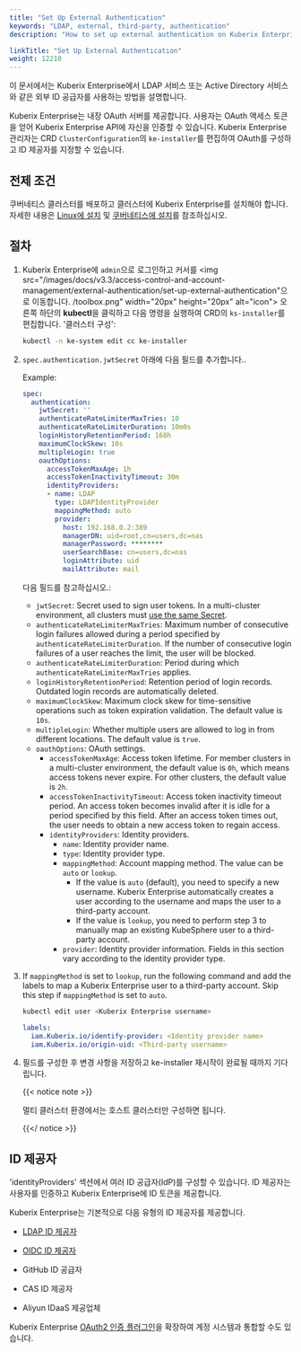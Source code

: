 ```yaml
---
title: "Set Up External Authentication"
keywords: "LDAP, external, third-party, authentication"
description: "How to set up external authentication on Kuberix Enterprise."

linkTitle: "Set Up External Authentication"
weight: 12210
---
```


이 문서에서는 Kuberix Enterprise에서 LDAP 서비스 또는 Active Directory 서비스와 같은 외부 ID 공급자를 사용하는 방법을 설명합니다.

Kuberix Enterprise는 내장 OAuth 서버를 제공합니다. 사용자는 OAuth 액세스 토큰을 얻어 Kuberix Enterprise API에 자신을 인증할 수 있습니다. Kuberix Enterprise 관리자는 CRD `ClusterConfiguration`의 `ke-installer`를 편집하여 OAuth를 구성하고 ID 제공자를 지정할 수 있습니다.

## 전제 조건

쿠버네티스 클러스터를 배포하고 클러스터에 Kuberix Enterprise를 설치해야 합니다. 자세한 내용은 [Linux에 설치](/docs/v3.3/installing-on-linux/) 및 [쿠버네티스에 설치](/docs/v3.3/installing-on-kubernetes/)를 참조하십시오.


## 절차

1. Kuberix Enterprise에 `admin`으로 로그인하고 커서를 <img src="/images/docs/v3.3/access-control-and-account-management/external-authentication/set-up-external-authentication"으로 이동합니다. /toolbox.png" width="20px" height="20px" alt="icon"> 오른쪽 하단의 **kubectl**을 클릭하고 다음 명령을 실행하여 CRD의 `ks-installer`를 편집합니다. '클러스터 구성':

   ```bash
   kubectl -n ke-system edit cc ke-installer
   ```

2. `spec.authentication.jwtSecret` 아래에 다음 필드를 추가합니다.. 

   Example:

   ```yaml
   spec:
     authentication:
       jwtSecret: ''
       authenticateRateLimiterMaxTries: 10
       authenticateRateLimiterDuration: 10m0s
       loginHistoryRetentionPeriod: 168h
       maximumClockSkew: 10s
       multipleLogin: true
       oauthOptions:
         accessTokenMaxAge: 1h
         accessTokenInactivityTimeout: 30m
         identityProviders:
         - name: LDAP
           type: LDAPIdentityProvider
           mappingMethod: auto
           provider:
             host: 192.168.0.2:389
             managerDN: uid=root,cn=users,dc=nas
             managerPassword: ********
             userSearchBase: cn=users,dc=nas
             loginAttribute: uid
             mailAttribute: mail
   ```
   
   다음 필드를 참고하십시오.:

   * `jwtSecret`: Secret used to sign user tokens. In a multi-cluster environment, all clusters must [use the same Secret](../../../multicluster-management/enable-multicluster/direct-connection/#prepare-a-member-cluster). 
   * `authenticateRateLimiterMaxTries`: Maximum number of consecutive login failures allowed during a period specified by `authenticateRateLimiterDuration`. If the number of consecutive login failures of a user reaches the limit, the user will be blocked.
   * `authenticateRateLimiterDuration`: Period during which `authenticateRateLimiterMaxTries` applies.
   * `loginHistoryRetentionPeriod`: Retention period of login records. Outdated login records are automatically deleted.
   * `maximumClockSkew`: Maximum clock skew for time-sensitive operations such as token expiration validation. The default value is `10s`.
   * `multipleLogin`: Whether multiple users are allowed to log in from different locations. The default value is `true`.
   * `oauthOptions`: OAuth settings.
     * `accessTokenMaxAge`: Access token lifetime. For member clusters in a multi-cluster environment, the default value is `0h`, which means access tokens never expire. For other clusters, the default value is `2h`.
     * `accessTokenInactivityTimeout`: Access token inactivity timeout period. An access token becomes invalid after it is idle for a period specified by this field. After an access token times out, the user needs to obtain a new access token to regain access.
     * `identityProviders`: Identity providers.
       * `name`: Identity provider name.
       * `type`: Identity provider type.
       * `mappingMethod`: Account mapping method. The value can be `auto` or `lookup`.
         * If the value is `auto` (default), you need to specify a new username. Kuberix Enterprise automatically creates a user according to the username and maps the user to a third-party account.
         * If the value is `lookup`, you need to perform step 3 to manually map an existing KubeSphere user to a third-party account.
       * `provider`: Identity provider information. Fields in this section vary according to the identity provider type.
   
3. If `mappingMethod` is set to `lookup`, run the following command and add the labels to map a Kuberix Enterprise user to a third-party account. Skip this step if `mappingMethod` is set to `auto`.

   ```bash
   kubectl edit user <Kuberix Enterprise username>
   ```
   
   ```yaml
   labels:
     iam.Kuberix.io/identify-provider: <Identity provider name>
     iam.Kuberix.io/origin-uid: <Third-party username>
   ```
   
4. 필드를 구성한 후 변경 사항을 저장하고 ke-installer 재시작이 완료될 때까지 기다립니다.

   {{< notice note >}}
   
   멀티 클러스터 환경에서는 호스트 클러스터만 구성하면 됩니다.
   
   {{</ notice >}} 


## ID 제공자

'identityProviders' 섹션에서 여러 ID 공급자(IdP)를 구성할 수 있습니다. ID 제공자는 사용자를 인증하고 Kuberix Enterprise에 ID 토큰을 제공합니다.

Kuberix Enterprise는 기본적으로 다음 유형의 ID 제공자를 제공합니다.

* [LDAP ID 제공자](../use-an-ldap-service)

* [OIDC ID 제공자](../oidc-identity-provider)

* GitHub ID 공급자

* CAS ID 제공자

* Aliyun IDaaS 제공업체

Kuberix Enterprise [OAuth2 인증 플러그인](../use-an-oauth2-identity-provider)을 확장하여 계정 시스템과 통합할 수도 있습니다.
